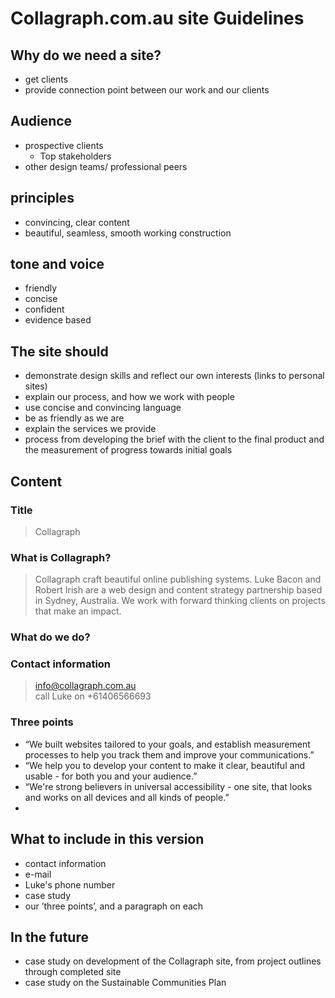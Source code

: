 # Collagraph.com.au site Guidelines

## Why do we need a site?

- get clients
- provide connection point between our work and our clients

## Audience

+	prospective clients
	+ Top stakeholders
+	other design teams/ professional peers

## principles 

+	convincing, clear content
+	beautiful, seamless, smooth working construction

## tone and voice

+	friendly
+	concise
+	confident
+	evidence based

## The site should

- demonstrate design skills and reflect our own interests (links to personal sites)
- explain our process, and how we work with people
- use concise and convincing language
- be as friendly as we are
- explain the services we provide
 - process from developing the brief with the client to the final product and the measurement of progress towards initial goals

## Content

### Title
>	Collagraph
### What is Collagraph?

>	Collagraph craft beautiful online publishing systems.
Luke Bacon and Robert Irish are a web design and content strategy partnership based in Sydney, Australia. We work with forward thinking clients on projects that make an impact.

### What do we do?

### Contact information 

>	info@collagraph.com.au  
	call Luke on +61406566693

### Three points

- “We built websites tailored to your goals, and establish measurement processes to help you track them and improve your communications.”
- “We help you to develop your content to make it clear, beautiful and usable - for both you and your audience.” 
- “We're strong believers in universal accessibility - one site, that looks and works on all devices and all kinds of people.”
 - 

## What to include in this version

- contact information
 - e-mail
 - Luke's phone number
- case study
- our ’three points’, and a paragraph on each

## In the future
- case study on development of the Collagraph site, from project outlines through completed site
- case study on the Sustainable Communities Plan